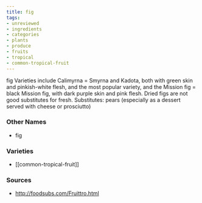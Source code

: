 ```yaml
---
title: fig
tags:
- unreviewed
- ingredients
- categories
- plants
- produce
- fruits
- tropical
- common-tropical-fruit
---
```

fig Varieties include Calimyrna = Smyrna and Kadota, both with green skin and pinkish-white flesh, and the most popular variety, and the Mission fig = black Mission fig, with dark purple skin and pink flesh. Dried figs are not good substitutes for fresh. Substitutes: pears (especially as a dessert served with cheese or prosciutto)

### Other Names

* fig

### Varieties

* [[common-tropical-fruit]]

### Sources
* http://foodsubs.com/Fruittro.html
